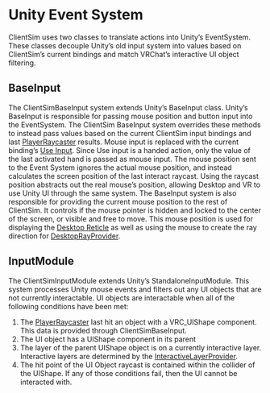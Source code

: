# Unity Event System

ClientSim uses two classes to translate actions into Unity’s EventSystem. These classes decouple Unity’s old input system into values based on ClientSim’s current bindings and match VRChat’s interactive UI object filtering. 

## BaseInput

The ClientSimBaseInput system extends Unity’s BaseInput class. Unity’s BaseInput is responsible for passing mouse position and button input into the EventSystem. The ClientSim BaseInput system overrides these methods to instead pass values based on the current ClientSim input bindings and last [PlayerRaycaster](player.md#raycaster) results. Mouse input is replaced with the current binding’s [Use Input](input.md). Since Use input is a handed action, only the value of the last activated hand is passed as mouse input. The mouse position sent to the Event System ignores the actual mouse position, and instead calculates the screen position of the last interact raycast. Using the raycast position abstracts out the real mouse’s position, allowing Desktop and VR to use Unity UI through the same system.
The BaseInput system is also responsible for providing the current mouse position to the rest of ClientSim. It controls if the mouse pointer is hidden and locked to the center of the screen, or visible and free to move. This mouse position is used for displaying the [Desktop Reticle](player.md#reticle) as well as using the mouse to create the ray direction for [DesktopRayProvider](player.md#rayprovider).

## InputModule

The ClientSimInputModule extends Unity’s StandaloneInputModule. This system processes Unity mouse events and filters out any UI objects that are not currently interactable. UI objects are interactable when all of the following conditions have been met:

1. The [PlayerRaycaster](player.md#playerraycaster) last hit an object with a VRC_UIShape component. This data is provided through ClientSimBaseInput.
2. The UI object has a UIShape component in its parent
3. The layer of the parent UIShape object is on a currently interactive layer. Interactive layers are determined by the [InteractiveLayerProvider](interactive-layer-provider.md).
4. The hit point of the UI Object raycast is contained within the collider of the UIShape. If any of those conditions fail, then the UI cannot be interacted with.
